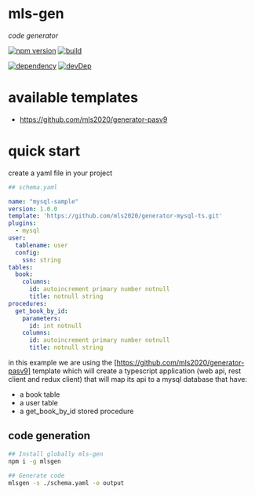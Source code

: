 # mls-gen
_code generator_

[![npm version](https://img.shields.io/npm/v/mlsgen.svg?style=flat)](https://www.npmjs.com/package/redux-helper) [![build](https://travis-ci.org/vgmr/mlsgen.svg)](https://travis-ci.org/vgmr/redux-helper) 

[![dependency](https://david-dm.org/vgmr/mlsgen/status.svg)](https://david-dm.org/vgmr/redux-helper) [![devDep](https://david-dm.org/vgmr/mlsgen/dev-status.svg)](https://david-dm.org/vgmr/redux-helper?type=dev)


# available templates
- https://github.com/mls2020/generator-pasv9

# quick start
create a yaml file in your project 
```yaml
## schema.yaml

name: "mysql-sample"
version: 1.0.0
template: 'https://github.com/mls2020/generator-mysql-ts.git'
plugins:
  - mysql
user:
  tablename: user
  config:
    ssn: string
tables:
  book: 
    columns:
      id: autoincrement primary number notnull
      title: notnull string
procedures:
  get_book_by_id: 
    parameters:
      id: int notnull
    columns:
      id: autoincrement primary number notnull
      title: notnull string
```
in this example we are using the [https://github.com/mls2020/generator-pasv9] template which will create a typescript application (web api, rest client and redux client) that will map its api to a mysql database that have:
- a book table
- a user table
- a get_book_by_id stored procedure

## code generation
```bash
## Install globally mls-gen
npm i -g mlsgen

## Generate code
mlsgen -s ./schema.yaml -o output 
```
